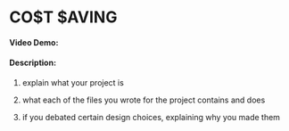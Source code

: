 # CO$T $AVING
#### Video Demo:  <URL HERE>
#### Description:

1. explain what your project is

2. what each of the files you wrote for the project contains and does

3. if you debated certain design choices, explaining why you made them
